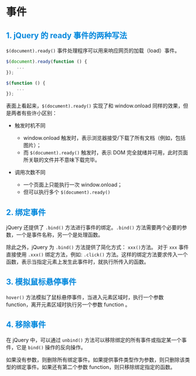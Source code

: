 # 事件

## <font color="#0088dd">1. jQuery 的 ready 事件的两种写法</font>

`$(document).ready()` 事件处理程序可以用来响应网页的加载（load）事件。

```javascript
$(document).ready(function () {
    ...
});

$(function () {
    ...
});
```

表面上看起来，`$(document).ready()` 实现了和 window.onload 同样的效果，但是两者有些许小区别：

- 触发时机不同
  - window.onload 触发时，表示浏览器接受/下载了所有文档（例如，包括图片）；
  - 而 `$(document).ready()` 触发时，表示 DOM 完全就绪并可用，此时页面所关联的文件并不意味下载完毕。

- 调用次数不同
  - 一个页面上只能执行一次 window.onload；
  - 但可以执行多个 `$(document).ready()`

## <font color="#0088dd">2. 绑定事件</font>

jQuery 还提供了 `.bind()` 方法进行事件的绑定。`.bind()` 方法需要两个必要的参数，一个是事件名称，另一个是处理函数。

除此之外，jQuery 为 `.bind()` 方法提供了简化方式： `xxx()`方法。 对于 `xxx` 事件直接使用 `.xxx()` 绑定方法，例如: `.click()` 方法。这样的绑定方法要求传入一个函数，表示当指定元素上发生此事件时，就执行所传入的函数。

## <font color="#0088dd">3. 模拟鼠标悬停事件</font>

`hover()` 方法模拟了鼠标悬停事件，当进入元素区域时，执行一个参数 function，离开元素区域时执行另一个参数 function 。


## <font color="#0088dd">4. 移除事件</font>

在 jQuery 中，可以通过 `unbind()` 方法可以移除绑定的所有事件或指定某一个事件，它是 `bind()` 操作的反向操作。

如果没有参数，则删除所有绑定事件。如果提供事件类型作为参数，则只删除该类型的绑定事件。如果还有第二个参数 function，则只移除绑定指定的函数。